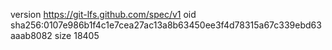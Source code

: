 version https://git-lfs.github.com/spec/v1
oid sha256:0107e986b1f4c1e7cea27ac13a8b63450ee3f4d78315a67c339ebd63aaab8082
size 18405
